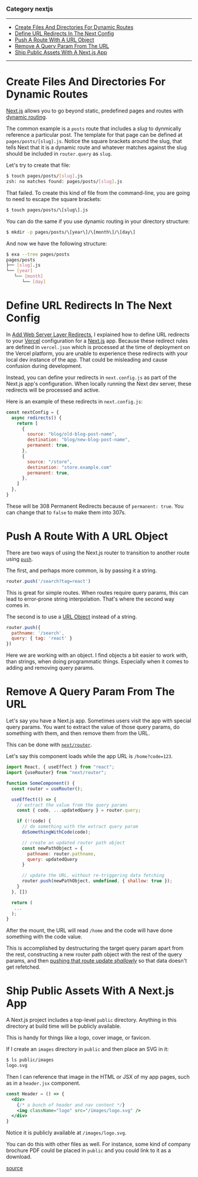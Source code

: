 ### Category nextjs

---

 - [Create Files And Directories For Dynamic Routes](#create-files-and-directories-for-dynamic-routes)
 - [Define URL Redirects In The Next Config](#define-url-redirects-in-the-next-config)
 - [Push A Route With A URL Object](#push-a-route-with-a-url-object)
 - [Remove A Query Param From The URL](#remove-a-query-param-from-the-url)
 - [Ship Public Assets With A Next.js App](#ship-public-assets-with-a-next.js-app)

---

# Create Files And Directories For Dynamic Routes

[Next.js](https://nextjs.org/) allows you to go beyond static, predefined pages
and routes with [dynamic
routing](https://nextjs.org/docs/routing/dynamic-routes).

The common example is a `posts` route that includes a _slug_ to dynmically
reference a particular post. The template for that page can be defined at
`pages/posts/[slug].js`. Notice the square brackets around the slug, that tells
Next that it is a dynamic route and whatever matches against the slug should be
included in `router.query` as `slug`.

Let's try to create that file:

```bash
$ touch pages/posts/[slug].js
zsh: no matches found: pages/posts/[slug].js
```

That failed. To create this kind of file from the command-line, you are going
to need to escape the square brackets:

```bash
$ touch pages/posts/\[slug\].js
```

You can do the same if you use dynamic routing in your directory structure:

```bash
$ mkdir -p pages/posts/\[year\]/\[month\]/\[day\]
```

And now we have the following structure:

```bash
$ exa --tree pages/posts
pages/posts
├── [slug].js
└── [year]
   └── [month]
      └── [day]
```

# Define URL Redirects In The Next Config

In [Add Web Server Layer Redirects](vercel/add-web-server-layer-redirects.md),
I explained how to define URL redirects to your [Vercel](https://vercel.com/)
configuration for a [Next.js](https://nextjs.org/) app. Because these redirect
rules are defined in `vercel.json` which is processed at the time of deployment
on the Vercel platform, you are unable to experience these redirects with your
local dev instance of the app. That could be misleading and cause confusion
during development.

Instead, you can define your redirects in `next.config.js` as part of the
Next.js app's configuration. When locally running the Next dev server, these
redirects will be processed and active.

Here is an example of these redirects in `next.config.js`:

```javascript
const nextConfig = {
  async redirects() {
    return [
      {
        source: "blog/old-blog-post-name",
        destination: "blog/new-blog-post-name",
        permanent: true,
      },
      {
        source: "/store",
        destination: "store.example.com"
        permanent: true,
      },
    ]
  },
}
```

These will be 308 Permanent Redirects because of `permanent: true`. You can
change that to `false` to make them into 307s.

# Push A Route With A URL Object

There are two ways of using the Next.js router to transition to another route
using
[`push`](https://nextjs.org/docs/api-reference/next/router#with-url-object).

The first, and perhaps more common, is by passing it a string.

```javascript
router.push('/search?tag=react')
```

This is great for simple routes. When routes require query params, this can
lead to error-prone string interpolation. That's where the second way comes in.

The second is to use a [URL
Object](https://nextjs.org/docs/api-reference/next/router#with-url-object)
instead of a string.

```javascript
router.push({
  pathname: '/search',
  query: { tag: 'react' }
})
```

Here we are working with an object. I find objects a bit easier to work with,
than strings, when doing programmatic things. Especially when it comes to
adding and removing query params.

# Remove A Query Param From The URL

Let's say you have a Next.js app. Sometimes users visit the app with special
query params. You want to extract the value of those query params, do something
with them, and then remove them from the URL.

This can be done with
[`next/router`](https://nextjs.org/docs/api-reference/next/router).

Let's say this component loads while the app URL is `/home?code=123`.

```javascript
import React, { useEffect } from "react";
import {useRouter} from "next/router";

function SomeComponent() {
  const router = useRouter();

  useEffect(() => {
    // extract the value from the query params
    const { code, ...updatedQuery } = router.query;

    if (!!code) {
      // do something with the extract query param
      doSomethingWithCode(code);

      // create an updated router path object
      const newPathObject = {
        pathname: router.pathname,
        query: updatedQuery
      }

      // update the URL, without re-triggering data fetching
      router.push(newPathObject, undefined, { shallow: true });
    }
  }, [])

  return (
   ...
  );
}
```

After the mount, the URL will read `/home` and the code will have done
something with the code value.

This is accomplished by destructuring the target query param apart from the
rest, constructing a new router path object with the rest of the query params,
and then [pushing that route update
_shallowly_](https://nextjs.org/docs/routing/shallow-routing) so that data
doesn't get refetched.

# Ship Public Assets With A Next.js App

A Next.js project includes a top-level `public` directory. Anything in this
directory at build time will be publicly available.

This is handy for things like a logo, cover image, or favicon.

If I create an `images` directory in `public` and then place an SVG in it:

```bash
$ ls public/images
logo.svg
```

Then I can reference that image in the HTML or JSX of my app pages, such as in
a `header.jsx` component.

```jsx
const Header = () => {
  <div>
    {/* a bunch of header and nav content */}
    <img className="logo" src="/images/logo.svg" />
  </div>
}
```

Notice it is publicly available at `/images/logo.svg`.

You can do this with other files as well. For instance, some kind of company
brochure PDF could be placed in `public` and you could link to it as a
download.

[source](https://nextjs.org/docs/basic-features/static-file-serving)

